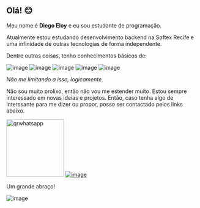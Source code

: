 ## Olá! 😊

Meu nome é **Diego Eloy** e eu sou estudante de programação. 

Atualmente estou estudando desenvolvimento backend na Softex Recife e uma infinidade de outras tecnologias de forma independente.

Dentre outras coisas, tenho conhecimentos básicos de:

![image](https://user-images.githubusercontent.com/89320699/206042741-76bf1981-6eaa-4e37-b7dd-eff9b1aaf657.png)
![image](https://user-images.githubusercontent.com/89320699/206042975-cd69dbf3-90fe-4d63-a869-c124a8f14463.png)
![image](https://user-images.githubusercontent.com/89320699/206043011-c2a37dc9-3c56-41bd-869e-d479cb26b5fa.png)
![image](https://user-images.githubusercontent.com/89320699/206043072-0596c880-526e-4fcd-94ca-553ab02735d2.png)
![image](https://user-images.githubusercontent.com/89320699/206045850-ec49bb61-3acb-4674-abac-774bfa45eb7f.png)


*Não me limitando a isso, logicamente.*

Não sou muito prolixo, então não vou me estender muito. Estou sempre interessado em novas ideias e projetos. Então, caso tenha algo de interssante para me dizer ou propor, posso ser contactado pelos links abaixo. 


<img src="https://user-images.githubusercontent.com/89320699/206322297-a171853d-7152-4daf-8484-cec021c6b94a.png" alt="qrwhatsapp" width="150"/> [![image](https://user-images.githubusercontent.com/89320699/206038786-994df79e-ca2a-43be-bbfd-7e50a9709e02.png)](https://www.linkedin.com/in/diegoeloy)



Um grande abraço!

![image](https://user-images.githubusercontent.com/89320699/206045104-de558625-08f2-43fc-817a-4b55c2e58d5f.png)





